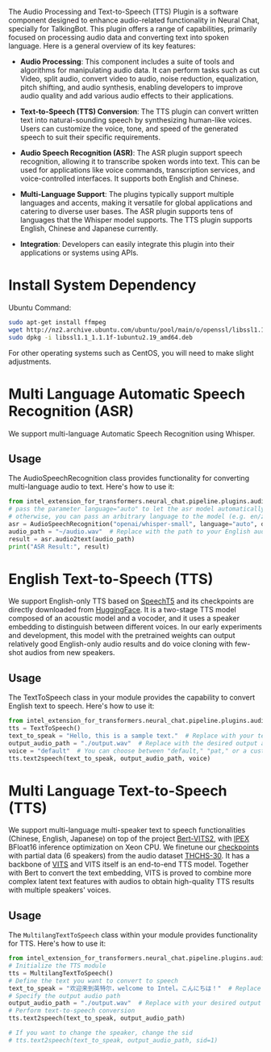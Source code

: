 The Audio Processing and Text-to-Speech (TTS) Plugin is a software component designed to enhance audio-related functionality in Neural Chat, specially for TalkingBot. This plugin offers a range of capabilities, primarily focused on processing audio data and converting text into spoken language. Here is a general overview of its key features:

- **Audio Processing**: This component includes a suite of tools and algorithms for manipulating audio data. It can perform tasks such as cut Video, split audio, convert video to audio, noise reduction, equalization, pitch shifting, and audio synthesis, enabling developers to improve audio quality and add various audio effects to their applications.

- **Text-to-Speech (TTS) Conversion**: The TTS plugin can convert written text into natural-sounding speech by synthesizing human-like voices. Users can customize the voice, tone, and speed of the generated speech to suit their specific requirements.

- **Audio Speech Recognition (ASR)**: The ASR plugin support speech recognition, allowing it to transcribe spoken words into text. This can be used for applications like voice commands, transcription services, and voice-controlled interfaces. It supports both English and Chinese.

- **Multi-Language Support**: The plugins typically support multiple languages and accents, making it versatile for global applications and catering to diverse user bases. The ASR plugin supports tens of languages that the Whisper model supports. The TTS plugin supports English, Chinese and Japanese currently.

- **Integration**: Developers can easily integrate this plugin into their applications or systems using APIs.


# Install System Dependency

Ubuntu Command:
```bash
sudo apt-get install ffmpeg
wget http://nz2.archive.ubuntu.com/ubuntu/pool/main/o/openssl/libssl1.1_1.1.1f-1ubuntu2.19_amd64.deb
sudo dpkg -i libssl1.1_1.1.1f-1ubuntu2.19_amd64.deb
```

For other operating systems such as CentOS, you will need to make slight adjustments.

# Multi Language Automatic Speech Recognition (ASR)

We support multi-language Automatic Speech Recognition using Whisper.

## Usage

The AudioSpeechRecognition class provides functionality for converting multi-language audio to text. Here's how to use it:

```python
from intel_extension_for_transformers.neural_chat.pipeline.plugins.audio import AudioSpeechRecognition
# pass the parameter language="auto" to let the asr model automatically detect language
# otherwise, you can pass an arbitrary language to the model (e.g. en/zh/de/fr...)
asr = AudioSpeechRecognition("openai/whisper-small", language="auto", device=self.device)
audio_path = "~/audio.wav"  # Replace with the path to your English audio file (supports MP3 and WAV)
result = asr.audio2text(audio_path)
print("ASR Result:", result)
```


# English Text-to-Speech (TTS)

We support English-only TTS based on [SpeechT5](https://arxiv.org/pdf/2110.07205.pdf) and its checkpoints are directly downloaded from [HuggingFace](https://huggingface.co/microsoft/speecht5_tts). It is a two-stage TTS model composed of an acoustic model and a vocoder, and it uses a speaker embedding to distinguish between different voices. In our early experiments and development, this model with the pretrained weights can output relatively good English-only audio results and do voice cloning with few-shot audios from new speakers.

## Usage

The TextToSpeech class in your module provides the capability to convert English text to speech. Here's how to use it:

```python
from intel_extension_for_transformers.neural_chat.pipeline.plugins.audio.tts import TextToSpeech
tts = TextToSpeech()
text_to_speak = "Hello, this is a sample text."  # Replace with your text
output_audio_path = "./output.wav"  # Replace with the desired output audio path
voice = "default"  # You can choose between "default," "pat," or a custom voice
tts.text2speech(text_to_speak, output_audio_path, voice)
```

# Multi Language Text-to-Speech (TTS)

We support multi-language multi-speaker text to speech functionalities (Chinese, English, Japanese) on top of the project [Bert-VITS2](https://github.com/fishaudio/Bert-VITS2), with [IPEX](https://github.com/intel/intel-extension-for-pytorch) BFloat16 inference optimization on Xeon CPU. We finetune our [checkpoints](https://huggingface.co/spycsh/bert-vits-thchs-6-8000) with partial data (6 speakers) from the audio dataset [THCHS-30](https://www.openslr.org/18/). It has a backbone of [VITS](https://arxiv.org/pdf/2106.06103.pdf) and VITS itself is an end-to-end TTS model. Together with Bert to convert the text embedding, VITS is proved to combine more complex latent text features with audios to obtain high-quality TTS results with multiple speakers' voices.


## Usage

The `MultilangTextToSpeech` class within your module provides functionality for TTS. Here's how to use it:

```python
from intel_extension_for_transformers.neural_chat.pipeline.plugins.audio.tts_multilang import MultilangTextToSpeech
# Initialize the TTS module
tts = MultilangTextToSpeech()
# Define the text you want to convert to speech
text_to_speak = "欢迎来到英特尔，welcome to Intel。こんにちは！"  # Replace with your multi-language text
# Specify the output audio path
output_audio_path = "./output.wav"  # Replace with your desired output audio path
# Perform text-to-speech conversion
tts.text2speech(text_to_speak, output_audio_path)

# If you want to change the speaker, change the sid
# tts.text2speech(text_to_speak, output_audio_path, sid=1)
```
